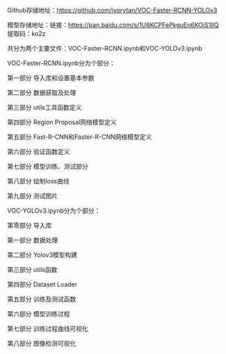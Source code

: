 Github存储地址：https://github.com/ivorytan/VOC-Faster-RCNN-YOLOv3

模型存储地址：链接：https://pan.baidu.com/s/1U8KCPFePkguEn6KOiS1IlQ 提取码：ko2z



共分为两个主要文件：VOC-Faster-RCNN.ipynb和VOC-YOLOv3.ipynb



VOC-Faster-RCNN.ipynb分为个部分：

第一部分 导入库和设置基本参数

第二部分 数据获取及处理

第三部分 utils工具函数定义

第四部分 Region Proposal网络模型定义

第五部分 Fast-R-CNN和Faster-R-CNN网络模型定义

第六部分 验证函数定义

第七部分 模型训练、测试部分

第八部分 绘制loss曲线

第九部分 测试图片



VOC-YOLOv3.ipynb分为个部分：

第零部分 导入库

第一部分 数据处理

第二部分 Yolov3模型构建

第三部分 utils函数

第四部分 Dataset Loader

第五部分 训练及测试函数

第六部分 模型训练过程

第七部分 训练过程曲线可视化

第八部分 图像检测可视化

